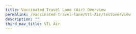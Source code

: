 ```yaml
---
title: Vaccinated Travel Lane (Air) Overview
permalink: /vaccinated-travel-lane/Vtl-Air/testoverview
description: ""
third_nav_title: VTL Air
---
```


